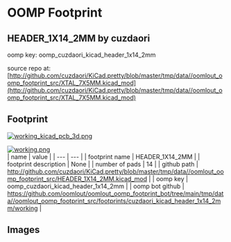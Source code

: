 # OOMP Footprint  
## HEADER_1X14_2MM  by cuzdaori  
  
oomp key: oomp_cuzdaori_kicad_header_1x14_2mm  
  
source repo at: [http://github.com/cuzdaori/KiCad.pretty/blob/master/tmp/data//oomlout_oomp_footprint_src/XTAL_7X5MM.kicad_mod](http://github.com/cuzdaori/KiCad.pretty/blob/master/tmp/data//oomlout_oomp_footprint_src/XTAL_7X5MM.kicad_mod)  
## Footprint  
  
[![working_kicad_pcb_3d.png](working_kicad_pcb_3d_600.png)](working_kicad_pcb_3d.png)  
  
[![working.png](working_600.png)](working.png)  
| name | value | 
| --- | --- | 
| footprint name | HEADER_1X14_2MM | 
| footprint description | None | 
| number of pads | 14 | 
| github path | http://github.com/cuzdaori/KiCad.pretty/blob/master/tmp/data//oomlout_oomp_footprint_src/HEADER_1X14_2MM.kicad_mod | 
| oomp key | oomp_cuzdaori_kicad_header_1x14_2mm | 
| oomp bot github | https://github.com/oomlout/oomlout_oomp_footprint_bot/tree/main/tmp/data//oomlout_oomp_footprint_src/footprints/cuzdaori_kicad_header_1x14_2mm/working | 
## Images  
